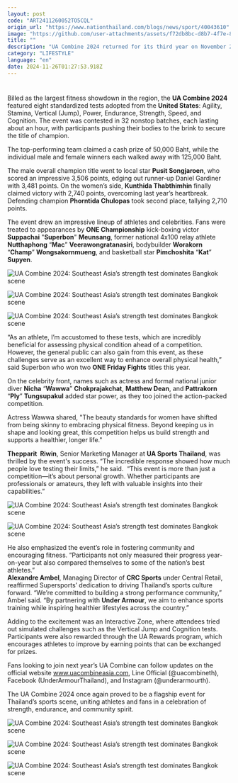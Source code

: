 ```yaml
---
layout: post
code: "ART2411260052TO5CQL"
origin_url: "https://www.nationthailand.com/blogs/news/sport/40043610"
image: "https://github.com/user-attachments/assets/f72db8bc-d8b7-4f7e-8586-b09f0257f309"
title: ""
description: "UA Combine 2024 returned for its third year on November 23 at MCC Hall, Central Ladprao. Nearly 1,000 participants, including elite athletes, amateurs, and entertainment stars, competed in intense physical challenges for a 500,000 baht prize, pushing their limits."
category: "LIFESTYLE"
language: "en"
date: 2024-11-26T01:27:53.918Z
---
```


# 









Billed as the largest fitness showdown in the region, the **UA Combine 2024** featured eight standardized tests adopted from the **United States**: Agility, Stamina, Vertical (Jump), Power, Endurance, Strength, Speed, and Cognition. The event was contested in 32 nonstop batches, each lasting about an hour, with participants pushing their bodies to the brink to secure the title of champion.

The top-performing team claimed a cash prize of 50,000 Baht, while the individual male and female winners each walked away with 125,000 Baht.

The male overall champion title went to local star **Pusit Songjaroen**, who scored an impressive 3,506 points, edging out runner-up Daniel Gardiner with 3,481 points. On the women’s side, **Kunthida Thabthimhin** finally claimed victory with 2,740 points, overcoming last year’s heartbreak. Defending champion **Phorntida Chulopas** took second place, tallying 2,710 points.

The event drew an impressive lineup of athletes and celebrities. Fans were treated to appearances by **ONE Championship** kick-boxing victor **Suppachai** "**Superbon**" **Meunsang**, former national 4x100 relay athlete **Nutthaphong** “**Mac**” **Veerawongratanasiri**, bodybuilder **Worakorn** “**Champ**” **Wongsakornmueng**, and basketball star **Pimchoshita** “**Kat**” **Supyen**.

  ![UA Combine 2024: Southeast Asia’s strength test dominates Bangkok scene](https://media.nationthailand.com/uploads/images/contents/w1024/2024/11/BLwU55a5z1T6ZpvFGMIA.webp?x-image-process=style/lg-webp)

  ![UA Combine 2024: Southeast Asia’s strength test dominates Bangkok scene](https://media.nationthailand.com/uploads/images/contents/w1024/2024/11/vUfgxZoQg5NlrVnS6WBW.webp?x-image-process=style/lg-webp)

  ![UA Combine 2024: Southeast Asia’s strength test dominates Bangkok scene](https://github.com/user-attachments/assets/15ca1588-868e-40b5-a0ac-c5d9174f9f1e)

“As an athlete, I’m accustomed to these tests, which are incredibly beneficial for assessing physical condition ahead of a competition. However, the general public can also gain from this event, as these challenges serve as an excellent way to enhance overall physical health,” said Superbon who won two **ONE Friday Fights** titles this year.

On the celebrity front, names such as actress and formal national junior diver **Nicha** “**Wawwa**” **Chokprajakchat**, **Matthew Dean**, and **Pattrakorn** “**Ply**” **Tungsupakul** added star power, as they too joined the action-packed competition.

Actress Wawwa shared, "The beauty standards for women have shifted from being skinny to embracing physical fitness. Beyond keeping us in shape and looking great, this competition helps us build strength and supports a healthier, longer life."

**Thepparit  Riwin**, Senior Marketing Manager at **UA Sports Thailand**, was thrilled by the event's success. “The incredible response showed how much people love testing their limits,” he said.  “This event is more than just a competition—it’s about personal growth. Whether participants are professionals or amateurs, they left with valuable insights into their capabilities.”

  ![UA Combine 2024: Southeast Asia’s strength test dominates Bangkok scene](https://github.com/user-attachments/assets/1e2accba-5518-4f33-98a9-5c9e6892f305)

  ![UA Combine 2024: Southeast Asia’s strength test dominates Bangkok scene](https://media.nationthailand.com/uploads/images/contents/w1024/2024/11/2ncfguyiD8Hu5fTxe7Fu.webp?x-image-process=style/lg-webp)

He also emphasized the event’s role in fostering community and encouraging fitness. “Participants not only measured their progress year-on-year but also compared themselves to some of the nation’s best athletes.”  
**Alexandre Ambel**, Managing Director of **CRC Sports** under Central Retail, reaffirmed Supersports’ dedication to driving Thailand’s sports culture forward. “We’re committed to building a strong performance community,” Ambel said. “By partnering with **Under Armour**, we aim to enhance sports training while inspiring healthier lifestyles across the country.”

Adding to the excitement was an Interactive Zone, where attendees tried out simulated challenges such as the Vertical Jump and Cognition tests. Participants were also rewarded through the UA Rewards program, which encourages athletes to improve by earning points that can be exchanged for prizes.

Fans looking to join next year’s UA Combine can follow updates on the official website www.uacombineasia.com, Line Official (@uacombineth), Facebook (UnderArmourThailand), and Instagram (@underarmourth).

The UA Combine 2024 once again proved to be a flagship event for Thailand’s sports scene, uniting athletes and fans in a celebration of strength, endurance, and community spirit.

  ![UA Combine 2024: Southeast Asia’s strength test dominates Bangkok scene](https://media.nationthailand.com/uploads/images/contents/w1024/2024/11/iBNfbbs4paGR9bexC2ZR.webp?x-image-process=style/lg-webp)

  ![UA Combine 2024: Southeast Asia’s strength test dominates Bangkok scene](https://github.com/user-attachments/assets/3a513f4b-94d6-41e1-98df-a968109dfa1e)

  ![UA Combine 2024: Southeast Asia’s strength test dominates Bangkok scene](https://media.nationthailand.com/uploads/images/contents/w1024/2024/11/OKdQaXLUQQX7TYJbVpk7.webp?x-image-process=style/lg-webp)